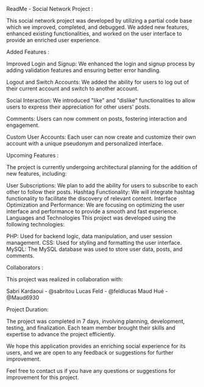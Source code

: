 ReadMe - Social Network Project :

This social network project was developed by utilizing a partial code base which we improved, completed, and debugged. We added new features, enhanced existing functionalities, and worked on the user interface to provide an enriched user experience.

Added Features :

Improved Login and Signup: We enhanced the login and signup process by adding validation features and ensuring better error handling.

Logout and Switch Accounts: We added the ability for users to log out of their current account and switch to another account.

Social Interaction: We introduced "like" and "dislike" functionalities to allow users to express their appreciation for other users' posts.

Comments: Users can now comment on posts, fostering interaction and engagement.

Custom User Accounts: Each user can now create and customize their own account with a unique pseudonym and personalized interface.


Upcoming Features :


The project is currently undergoing architectural planning for the addition of new features, including:

User Subscriptions: We plan to add the ability for users to subscribe to each other to follow their posts.
Hashtag Functionality: We will integrate hashtag functionality to facilitate the discovery of relevant content.
Interface Optimization and Performance: We are focusing on optimizing the user interface and performance to provide a smooth and fast experience.
Languages and Technologies
This project was developed using the following technologies:

PHP: Used for backend logic, data manipulation, and user session management.
CSS: Used for styling and formatting the user interface.
MySQL: The MySQL database was used to store user data, posts, and comments.

Collaborators :

This project was realized in collaboration with:

Sabri Kardaoui - @sabritou
Lucas Feld - @feldlucas
Maud Hué - @Maud6930

Project Duration:

The project was completed in 7 days, involving planning, development, testing, and finalization. Each team member brought their skills and expertise to advance the project efficiently.

We hope this application provides an enriching social experience for its users, and we are open to any feedback or suggestions for further improvement.

Feel free to contact us if you have any questions or suggestions for improvement for this project.
